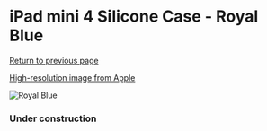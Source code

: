 # iPad mini 4 Silicone Case - Royal Blue

[Return to previous page](/ipad_mini4)

[High-resolution image from Apple](https://store.storeimages.cdn-apple.com/8756/as-images.apple.com/is/MM3M2?wid=4500&hei=4500&fmt=png)

<div style="width: 384px"><img src="/everypreview/MM3M2.png" alt="Royal Blue"></div>

### Under construction

